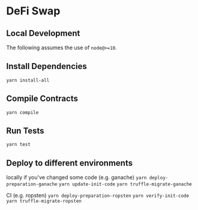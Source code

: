 # DeFi Swap

## Local Development

The following assumes the use of `node@>=10`.

## Install Dependencies

`yarn install-all`

## Compile Contracts

`yarn compile`

## Run Tests

`yarn test`

## Deploy to different environments

locally if you've changed some code (e.g. ganache)
`yarn deploy-preparation-ganache`
`yarn update-init-code`
`yarn truffle-migrate-ganache`

CI (e.g. ropsten)
`yarn deploy-preparation-ropsten`
`yarn verify-init-code`
`yarn truffle-migrate-ropsten`
